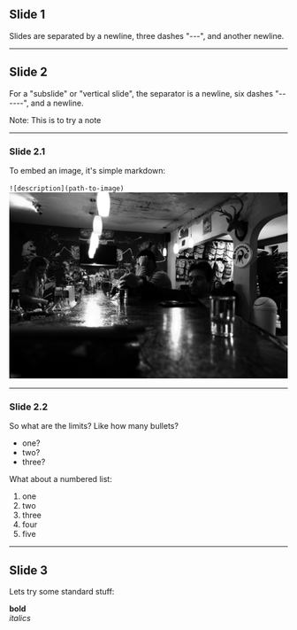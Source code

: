 ## Slide 1
Slides are separated by a newline, three dashes "---", and another newline.

---

## Slide 2
For a "subslide" or "vertical slide", the separator is a newline, six dashes "------", and a newline.

Note: This is to try a note

------

### Slide 2.1  
To embed an image, it's simple markdown:

`![description](path-to-image)`
![cantina](/content/cantina.jpeg)


------

### Slide 2.2
So what are the limits?
Like how many bullets?
- one?
- two?
- three?



What about a numbered list:
1. one
2. two
3. three
4. four
5. five

---

## Slide 3

Lets try some standard stuff:

**bold**  
*italics*